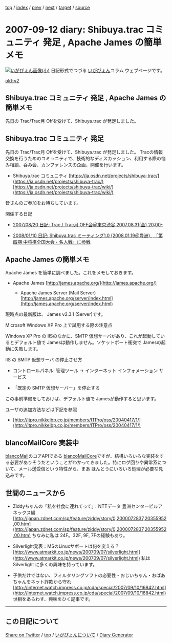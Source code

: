 [top](../index.html) 
 / [index](index.html) 
 / [prev](ig070910.html) 
 / [next](ig070917.html) 
 / [target](https://igapyon.github.io/diary/2007/ig070912.html) 
 / [source](https://github.com/igapyon/diary/blob/gh-pages/2007/ig070912.html.src.md) 

2007-09-12 diary: Shibuya.trac コミュニティ 発足 , Apache James の簡単メモ
=====================================================================================================
[![いがぴょん画像(小)](https://igapyon.github.io/diary/images/iga200306s.jpg "いがぴょん")](https://igapyon.github.io/diary/memo/memoigapyon.html) 日記形式でつづる [いがぴょん](https://igapyon.github.io/diary/memo/memoigapyon.html)コラム ウェブページです。

[old-v2](ig070912-orig.html)

## Shibuya.trac コミュニティ 発足 , Apache James の簡単メモ

先日の Trac/Trac月 Offを受けて、Shibuya.trac が発足しました。


## Shibuya.trac コミュニティ 発足

先日の Trac/Trac月 Offを受けて、Shibuya.trac が発足しました。
Tracの情報交換を行うためのコミュニティで、技術的なディスカッション、利用する際の悩み相談、呑み会、カンファレンスの企画、開催を行います。

* Shibuya.trac コミュニティ
  [https://ja.osdn.net/projects/shibuya-trac/](https://ja.osdn.net/projects/shibuya-trac/)
  [https://ja.osdn.net/projects/shibuya-trac/wiki/](https://ja.osdn.net/projects/shibuya-trac/wiki/)

皆さんのご参加をお待ちしています。

関係する日記

* [2007/08/20 日記: Trac / Trac月 OFF会＠東京渋谷 2007.08.31(金) 20:00-](ig070820.html)
  
* [2008/01/10 日記: Shibuya.trac ミーティング1.0 (2008.01.19＠豊洲) , 「第四期 中将棋全国大会・名人戦」に参戦](../2008/ig080110.html)

## Apache James の簡単メモ

Apache James を簡単に調べました。これをメモしておきます。

* Apache James
  [http://james.apache.org/](http://james.apache.org/)
  
  * Apache James Server (Mail Server)
    [http://james.apache.org/server/index.html](http://james.apache.org/server/index.html)
  

現時点の最新版は、 James v2.3.1 (Server)です。

Microsoft Windows XP Pro 上で試用する際の注意点

Windows XP Pro の IISのなかに、SMTP 仮想サーバがあり、これが起動しているとデフォルト値で Jamesは動作しません。ソケットポート衝突で
Jamesの起動に失敗します。

IIS の SMTP 仮想サーバ の停止させ方

* コントロールパネル: 管理ツール → インターネット インフォメーション サービス
  
* 「既定の SMTP 仮想サーバー」を停止する

この事前準備をしておけば、デフォルト値で Jamesが動作すると思います。

ユーザの追加方法などは下記を参照

* [http://itpro.nikkeibp.co.jp/members/ITPro/oss/20040417/1/](http://itpro.nikkeibp.co.jp/members/ITPro/oss/20040417/1/)

## blancoMailCore 実装中

[blancoMail](http://www.igapyon.jp/blanco/blancomail.html)のコアAPIである [blancoMailCore](http://www.igapyon.jp/blanco/blancomailcore.html)ですが、結構いろいろな実装をする必要がありそうだということがわかってきました。特にログ回りや異常系について、メール送受信という特性がら、まあ ほんとうにいろいろ処理が必要な見込みです。

## 世間のニュースから

* Ziddyちゃんの「私を社食に連れてって」：NTTデータ 豊洲センタービルアネックス編
  [http://japan.zdnet.com/sp/feature/ziddy/story/0,2000072837,20355952,00.htm](http://japan.zdnet.com/sp/feature/ziddy/story/0,2000072837,20355952,00.htm)
  ちなみに私は 24F。32F, 9F, 7Fの経験もあり。
  
* Silverlight発表：MSのLinuxサポートは何を変える？
  [http://www.atmarkit.co.jp/news/200709/07/silverlight.html](http://www.atmarkit.co.jp/news/200709/07/silverlight.html)
  私は Silverlight に多くの興味を持っています。
  
* 子供だけではない、フィルタリングソフトの必要性 - おじいちゃん・おばあちゃんをネット詐欺から守れ
  [http://internet.watch.impress.co.jp/cda/special/2007/09/10/16842.html](http://internet.watch.impress.co.jp/cda/special/2007/09/10/16842.html)
  世相をあらわす、興味をひく記事です。


----------------------------------------------------------------------------------------------------

## この日記について

[Share on Twitter](https://twitter.com/intent/tweet?hashtags=igapyon%2Cdiary%2C%E3%81%84%E3%81%8C%E3%81%B4%E3%82%87%E3%82%93&text=Shibuya.trac+%E3%82%B3%E3%83%9F%E3%83%A5%E3%83%8B%E3%83%86%E3%82%A3+%E7%99%BA%E8%B6%B3+%2C+Apache+James+%E3%81%AE%E7%B0%A1%E5%8D%98%E3%83%A1%E3%83%A2&url=https%3A%2F%2Figapyon.github.io%2Fdiary%2F2007%2Fig070912.html) / [top](../index.html) / [いがぴょんについて](https://igapyon.github.io/diary/memo/memoigapyon.html) / [Diary Generator](https://github.com/igapyon/igapyonv3)
